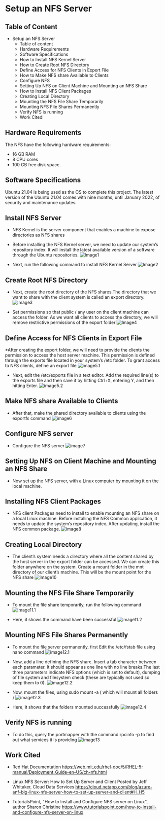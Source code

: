 # Setup an NFS Server
## Table of Content
* Setup an NFS Server
    * Table of content
    * Hardware Requirements
    * Software Specifications
    * How to Install NFS Kernel Server
    * How to Create Root NFS Directory
    * Define Access for NFS Clients in Export File
    * How to Make NFS share Available to Clients
    * Configure NFS
    * Setting Up NFS on Client Machine and Mounting an NFS Share
    * How to Install NFS Client Packages
    * Creating Local Directory
    * Mounting the NFS File Share Temporarily
    * Mounting NFS File Shares Permanently
    * Verify NFS is running
    * Work Cited
## Hardware Requirements
The NFS have the following hardware requirements: 
* 16 GB RAM
* 8 CPU cores
* 100 GB free disk space.

## Software Specifications
Ubuntu 21.04 is being used as the OS to complete this project.
The latest version of the Ubuntu 21.04 comes with nine months, until January 2022, of security and maintenance updates.

## Install NFS Server
* NFS Kernel is the server component that enables a machine to expose directories as NFS shares
* Before installing the NFS Kernel server, we need to update our system’s repository index. It will install the latest available version of a software through the Ubuntu repositories.
![Image1](../imgs/FinalProject/StepOne-Update.png)

* Next, run the following command to install NFS Kernel Server
![Image2](../imgs/FinalProject/Step2.png)  
## Create Root NFS Directory
* Next, create the root directory of the NFS shares.The directory that we want to share with the client system is called an export directory.
![image3](../imgs/FinalProject/step3.png)

* Set permissions so that public / any user on the client machine can access the folder. As we want all clients to access the directory, we will remove restrictive permissions of the export folder
![Image4](../imgs/FinalProject/step4.png)
## Define Access for NFS Clients in Export File
*After creating the export folder, we will need to provide the clients the permission to access the host server machine. This permission is defined through the exports file located in your system’s /etc folder. To grant access to NFS clients, define an export file
![image5.1](../imgs/FinalProject/step5.png)

* Next, edit the /etc/exports file in a text editor. Add the required line(s) to the exports file and then save it by hitting Ctrl+X, entering Y, and then hitting Enter.
![image5.2](../imgs/FinalProject/step5.2.png)
## Make NFS share Available to Clients
* After that, make the shared directory available to clients using the exportfs command
![image6](../imgs/FinalProject/step6.png)
## Configure NFS server
* Configure the NFS server
![image7](../imgs/FinalProject/step7.png)
## Setting Up NFS on Client Machine and Mounting an NFS   Share
* Now set up the NFS server, with a Linux computer by mounting it on the local machine.
## Installing NFS Client Packages
* NFS client Packages need to install to enable mounting an NFS share on a local Linux machine. Before installing the NFS Common application, it needs to update the system’s repository index. After updating, install the NFS common package.
![image8](../imgs/FinalProject/step8.png)
## Creating Local Directory
*  The client’s system needs a directory where all the content shared by the host server in the export folder can be accessed. We can create this folder anywhere on the system. Create a mount folder in the mnt directory of our client’s machine. This will be the mount point for the NFS share
![image10](../imgs/FinalProject/step10.png)
## Mounting the NFS File Share Temporarily
* To mount the file share temporarily, run the following command
![image11.1](../imgs/FinalProject/step11.1.png)

* Here, it shows the command have been successful
![image11.2](../imgs/FinalProject/step11.2.png)
## Mounting NFS File Shares Permanently
* To mount the file server permanently, first Edit the /etc/fstab file using nano command
![image12.1](../imgs/FinalProject/step12.1.png)

* Now, add a line defining the NFS share. Insert a tab character between each parameter. It should appear as one line with no line breaks.The last three parameters indicate NFS options (which is set to default), dumping of file system and filesystem check (these are typically not used so keep them to 0).
![image12.2](../imgs/FinalProject/step12.2.png)

* Now, mount the files, using sudo mount -a ( which will mount all folders )
![image12.3](../imgs/FinalProject/step13.1.png)

* Here, it shows that the folders mounted successfully
![image12.4](../imgs/FinalProject/step13.2.png)
## Verify NFS is running
* To do this, query the portmapper with the command rpcinfo -p to find out what services it is providing
![image13](../imgs/FinalProject/step14.png)

## Work Cited

* Red Hat Documentation
https://web.mit.edu/rhel-doc/5/RHEL-5-manual/Deployment_Guide-en-US/ch-nfs.html

* Linux NFS Server: How to Set Up Server and Client
Posted by Jeff Whitaker, Cloud Data Services
https://cloud.netapp.com/blog/azure-anf-blg-linux-nfs-server-how-to-set-up-server-and-client#H_H5

* TutorialsPoint, "How to Install and Configure NFS server on Linux", author Sharon Christine
https://www.tutorialspoint.com/how-to-install-and-configure-nfs-server-on-linux
